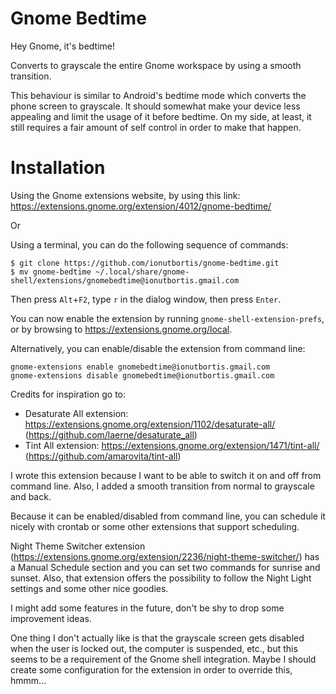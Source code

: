 # Gnome Bedtime

Hey Gnome, it's bedtime! 

Converts to grayscale the entire Gnome workspace by using a smooth transition. 

This behaviour is similar to Android's bedtime mode which converts the phone screen to grayscale. It should somewhat make your device less appealing and limit the usage of it before bedtime. On my side, at least, it still requires a fair amount of self control in order to make that happen. 

# Installation

Using the Gnome extensions website, by using this link:
https://extensions.gnome.org/extension/4012/gnome-bedtime/

Or

Using a terminal, you can do the following sequence of commands:

```
$ git clone https://github.com/ionutbortis/gnome-bedtime.git
$ mv gnome-bedtime ~/.local/share/gnome-shell/extensions/gnomebedtime@ionutbortis.gmail.com
```

Then press `Alt`+`F2`, type `r` in the dialog window, then press `Enter`.

You can now enable the extension by running `gnome-shell-extension-prefs`, or by
browsing to https://extensions.gnome.org/local.

Alternatively, you can enable/disable the extension from command line:
```
gnome-extensions enable gnomebedtime@ionutbortis.gmail.com
gnome-extensions disable gnomebedtime@ionutbortis.gmail.com
```

Credits for inspiration go to:
- Desaturate All extension: https://extensions.gnome.org/extension/1102/desaturate-all/ (https://github.com/laerne/desaturate_all)
- Tint All extension: https://extensions.gnome.org/extension/1471/tint-all/ (https://github.com/amarovita/tint-all)

I wrote this extension because I want to be able to switch it on and off from command line. Also, I added a smooth transition from normal to grayscale and back.

Because it can be enabled/disabled from command line, you can schedule it nicely with crontab or some other extensions that support scheduling.

Night Theme Switcher extension (https://extensions.gnome.org/extension/2236/night-theme-switcher/) has a Manual Schedule section and you can set two commands for sunrise and sunset. Also, that extension offers the possibility to follow the Night Light settings and some other nice goodies.

I might add some features in the future, don't be shy to drop some improvement ideas. 

One thing I don't actually like is that the grayscale screen gets disabled when the user is locked out, the computer is suspended, etc., but this seems to be a requirement of the Gnome shell integration. Maybe I should create some configuration for the extension in order to override this, hmmm...
